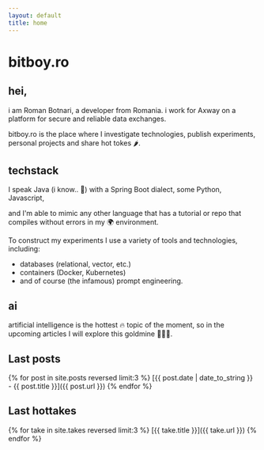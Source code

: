 ```yaml
---
layout: default
title: home
---
```


# bitboy.ro

## hei,

i am Roman Botnari, a developer from Romania.
i work for Axway on a platform for secure and reliable data exchanges.

bitboy.ro is the place where I investigate technologies, publish experiments, personal projects and share hot tokes 🌶️.

## techstack
I speak Java (i know.. 🦙) with a Spring Boot dialect, some Python, Javascript,

and I'm able to mimic any other language that has a tutorial or repo that compiles without errors in my 🌍 environment.

To construct my experiments I use a variety of tools and technologies, including:
* databases (relational, vector, etc.)
* containers (Docker, Kubernetes)
* and of course (the infamous) prompt engineering.

## ai
artificial intelligence is the hottest 🔥 topic of the moment, so in the upcoming articles I will explore this goldmine 🧈🏃🏻.

## Last posts
{% for post in site.posts reversed limit:3 %}
[{{ post.date | date_to_string }} - {{ post.title }}]({{ post.url }})
{% endfor %}

## Last hottakes
{% for take in site.takes reversed limit:3 %}
[{{ take.title }}]({{ take.url }})
{% endfor %}